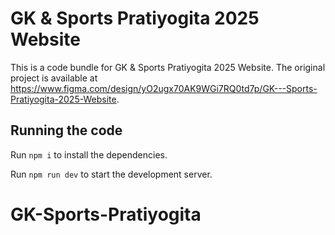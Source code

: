 
  # GK & Sports Pratiyogita 2025 Website

  This is a code bundle for GK & Sports Pratiyogita 2025 Website. The original project is available at https://www.figma.com/design/yO2ugx70AK9WGi7RQ0td7p/GK---Sports-Pratiyogita-2025-Website.

  ## Running the code

  Run `npm i` to install the dependencies.

  Run `npm run dev` to start the development server.
  # GK-Sports-Pratiyogita
